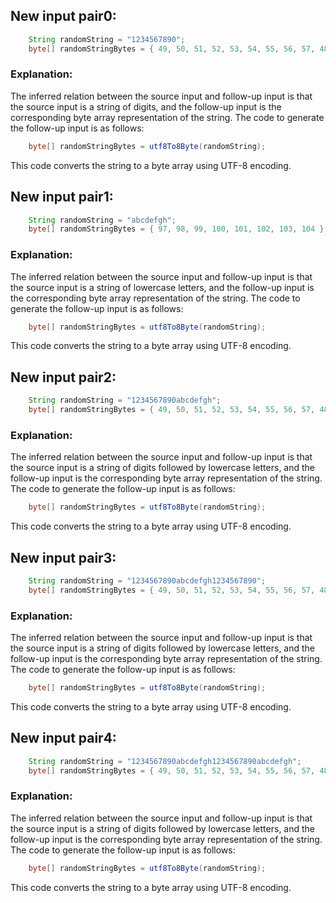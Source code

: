 ## New input pair0:
```java
    String randomString = "1234567890";
    byte[] randomStringBytes = { 49, 50, 51, 52, 53, 54, 55, 56, 57, 48 };
```
### Explanation:
The inferred relation between the source input and follow-up input is that the source input is a string of digits, and the follow-up input is the corresponding byte array representation of the string. The code to generate the follow-up input is as follows:
```java
    byte[] randomStringBytes = utf8To8Byte(randomString);
```
This code converts the string to a byte array using UTF-8 encoding.

## New input pair1:
```java
    String randomString = "abcdefgh";
    byte[] randomStringBytes = { 97, 98, 99, 100, 101, 102, 103, 104 };
```
### Explanation:
The inferred relation between the source input and follow-up input is that the source input is a string of lowercase letters, and the follow-up input is the corresponding byte array representation of the string. The code to generate the follow-up input is as follows:
```java
    byte[] randomStringBytes = utf8To8Byte(randomString);
```
This code converts the string to a byte array using UTF-8 encoding.

## New input pair2:
```java
    String randomString = "1234567890abcdefgh";
    byte[] randomStringBytes = { 49, 50, 51, 52, 53, 54, 55, 56, 57, 48, 97, 98, 99, 100, 101, 102, 103, 104 };
```
### Explanation:
The inferred relation between the source input and follow-up input is that the source input is a string of digits followed by lowercase letters, and the follow-up input is the corresponding byte array representation of the string. The code to generate the follow-up input is as follows:
```java
    byte[] randomStringBytes = utf8To8Byte(randomString);
```
This code converts the string to a byte array using UTF-8 encoding.

## New input pair3:
```java
    String randomString = "1234567890abcdefgh1234567890";
    byte[] randomStringBytes = { 49, 50, 51, 52, 53, 54, 55, 56, 57, 48, 97, 98, 99, 100, 101, 102, 103, 104, 49, 50, 51, 52, 53, 54, 55, 56, 57, 48 };
```
### Explanation:
The inferred relation between the source input and follow-up input is that the source input is a string of digits followed by lowercase letters, and the follow-up input is the corresponding byte array representation of the string. The code to generate the follow-up input is as follows:
```java
    byte[] randomStringBytes = utf8To8Byte(randomString);
```
This code converts the string to a byte array using UTF-8 encoding.

## New input pair4:
```java
    String randomString = "1234567890abcdefgh1234567890abcdefgh";
    byte[] randomStringBytes = { 49, 50, 51, 52, 53, 54, 55, 56, 57, 48, 97, 98, 99, 100, 101, 102, 103, 104, 49, 50, 51, 52, 53, 54, 55, 56, 57, 48, 97, 98, 99, 100, 101, 102, 103, 104 };
```
### Explanation:
The inferred relation between the source input and follow-up input is that the source input is a string of digits followed by lowercase letters, and the follow-up input is the corresponding byte array representation of the string. The code to generate the follow-up input is as follows:
```java
    byte[] randomStringBytes = utf8To8Byte(randomString);
```
This code converts the string to a byte array using UTF-8 encoding.
